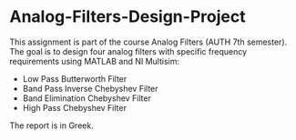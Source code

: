 # Analog-Filters-Design-Project

This assignment is part of the course Analog Filters (AUTH 7th semester). The goal is to design four analog filters with specific frequency requirements using MATLAB and NI Multisim:

* Low Pass Butterworth Filter
* Band Pass Inverse Chebyshev Filter 
* Band Elimination Chebyshev Filter
* High Pass Chebyshev Filter 

The report is in Greek.
